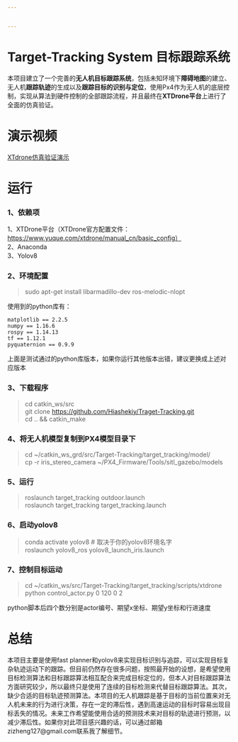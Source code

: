 ```yaml
---


---
```


<h1 id="target-tracking-system-目标跟踪系统"><span class="prefix"></span><span class="content">Target-Tracking System 目标跟踪系统</span><span class="suffix"></span></h1>
<p>本项目建立了一个完善的<strong>无人机目标跟踪系统</strong>，包括未知环境下<strong>障碍地图</strong>的建立、无人机<strong>跟踪轨迹</strong>的生成以及<strong>跟踪目标的识别与定位</strong>，使用Px4作为无人机的底层控制，实现从算法到硬件控制的全部跟踪流程，并且最终在<strong>XTDrone平台</strong>上进行了全面的仿真验证。</p>
<h1 id="演示视频"><span class="prefix"></span><span class="content">演示视频</span><span class="suffix"></span></h1>
<p><a href="https://youtu.be/Kgru534RLyE"> XTdrone仿真验证演示</a></p>
<h1 id="运行"><span class="prefix"></span><span class="content">运行</span><span class="suffix"></span></h1>
<h3 id="1、依赖项"><span class="prefix"></span><span class="content">1、依赖项</span><span class="suffix"></span></h3>
<p>1、XTDrone平台（XTDrone官方配置文件：<a href="https://www.yuque.com/xtdrone/manual_cn/basic_config%EF%BC%89">https://www.yuque.com/xtdrone/manual_cn/basic_config）</a><br>
2、Anaconda<br>
3、Yolov8</p>
<h3 id="2、环境配置"><span class="prefix"></span><span class="content">2、环境配置</span><span class="suffix"></span></h3>
<blockquote>
<p>sudo apt-get install libarmadillo-dev ros-melodic-nlopt</p>
</blockquote>
<p>使用到的python库有：</p>
<pre><code>matplotlib == 2.2.5
numpy == 1.16.6
rospy == 1.14.13
tf == 1.12.1
pyquaternion == 0.9.9
</code></pre>
<p>上面是测试通过的python库版本，如果你运行其他版本出错，建议更换成上述对应版本</p>
<h3 id="3、下载程序"><span class="prefix"></span><span class="content">3、下载程序</span><span class="suffix"></span></h3>
<blockquote>
<p>cd catkin_ws/src<br>
git clone <a href="https://github.com/Hiashekiy/Traget-Tracking.git">https://github.com/Hiashekiy/Traget-Tracking.git</a><br>
cd .. &amp;&amp; catkin_make</p>
</blockquote>
<h3 id="4、将无人机模型复制到px4模型目录下"><span class="prefix"></span><span class="content">4、将无人机模型复制到PX4模型目录下</span><span class="suffix"></span></h3>
<blockquote>
<p>cd ~/catkin_ws_grd/src/Target-Tracking/target_tracking/model/<br>
cp -r iris_stereo_camera ~/PX4_Firmware/Tools/sitl_gazebo/models</p>
</blockquote>
<h3 id="5、运行"><span class="prefix"></span><span class="content">5、运行</span><span class="suffix"></span></h3>
<blockquote>
<p>roslaunch target_tracking outdoor.launch<br>
roslaunch target_tracking target_tracking.launch</p>
</blockquote>
<h3 id="6、启动yolov8"><span class="prefix"></span><span class="content">6、启动yolov8</span><span class="suffix"></span></h3>
<blockquote>
<p>conda activate yolov8  # 取决于你的yolov8环境名字<br>
roslaunch yolov8_ros yolov8_launch_iris.launch</p>
</blockquote>
<h3 id="7、控制目标运动"><span class="prefix"></span><span class="content">7、控制目标运动</span><span class="suffix"></span></h3>
<blockquote>
<p>cd ~/catkin_ws/src/Target-Tracking/target_tracking/scripts/xtdrone<br>
python  control_actor.py 0 120 0 2</p>
</blockquote>
<p>python脚本后四个数分别是actor编号、期望x坐标、期望y坐标和行进速度</p>
<h1 id="总结"><span class="prefix"></span><span class="content">总结</span><span class="suffix"></span></h1>
<p>本项目主要是使用fast planner和yolov8来实现目标识别与追踪，可以实现目标复杂轨迹运动下的跟踪。但目前仍然存在很多问题，按照最开始的设想，是希望使用目标检测算法和目标跟踪算法相互配合来完成目标定位的，但本人对目标跟踪算法方面研究较少，所以最终只是使用了连续的目标检测来代替目标跟踪算法。其次，缺少合适的目标轨迹预测算法。本项目的无人机跟踪是基于目标的当前位置来对无人机未来的行为进行决策，存在一定的滞后性，遇到高速运动的目标时容易出现目标丢失的情况。未来工作希望能使用合适的预测技术来对目标的轨迹进行预测，以减少滞后性。如果你对此项目感兴趣的话，可以通过邮箱zizheng127@gmail.com联系我了解细节。</p>

